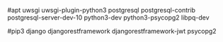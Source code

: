 #apt
uwsgi
uwsgi-plugin-python3
postgresql
postgresql-contrib
postgresql-server-dev-10
python3-dev
python3-psycopg2
libpq-dev

#pip3
django
djangorestframework
djangorestframework-jwt
psycopg2

